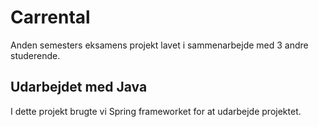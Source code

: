 # Carrental

Anden semesters eksamens projekt lavet i sammenarbejde med 3 andre studerende.

## Udarbejdet med Java
I dette projekt brugte vi Spring frameworket for at udarbejde projektet.
